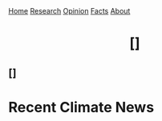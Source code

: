 <!DOCTYPE html>
<HTML lang='en'>
<HTML>
  <head>
    <title>Title</title>
  </head>
  <body>
    <div class = 'topbar'>
      <Nav>
        <a href='./index.html'>Home</a>
        <a href='./research.html'>Research</a>
        <a href = './opinion.html'>Opinion</a>
        <a href = './facts'>Facts</a>
        <a href = './about.html'>About</a>
      </Nav>
    </div>
    <div class = 'info'>
      <h1 align = 'center'>
        []
      </h1>
      <h2>
        []
      </h2>
    </div>
    <div class = 'news'>
      <h1>Recent Climate News</h1>
      <h2>
        <div class = 'slides'>
          <div class = 'slide1'>
      </h2>
    <div class = 'column1'>
      <h1 align = 'center'></h1>
  </body>
</HTML>
<!--<html>
<head>
<title>My Website</title>
<link rel="stylesheet" href="style.css">
</head>
<body>
<header>
<h1>Welcome to My Website</h1>
</header>
<nav>
<ul>
<li><a href="#">Home</a></li>
<li><a href="#">About</a></li>
<li><a href="#">Contact</a></li>
</ul>
</nav>
<main>
<h2>About Me</h2>
<p>I am a web developer and I love creating websites.</p>
</main>
<footer>
<p>Copyright &copy; 2023 My Website</p>
</footer>
</body>
</html>
